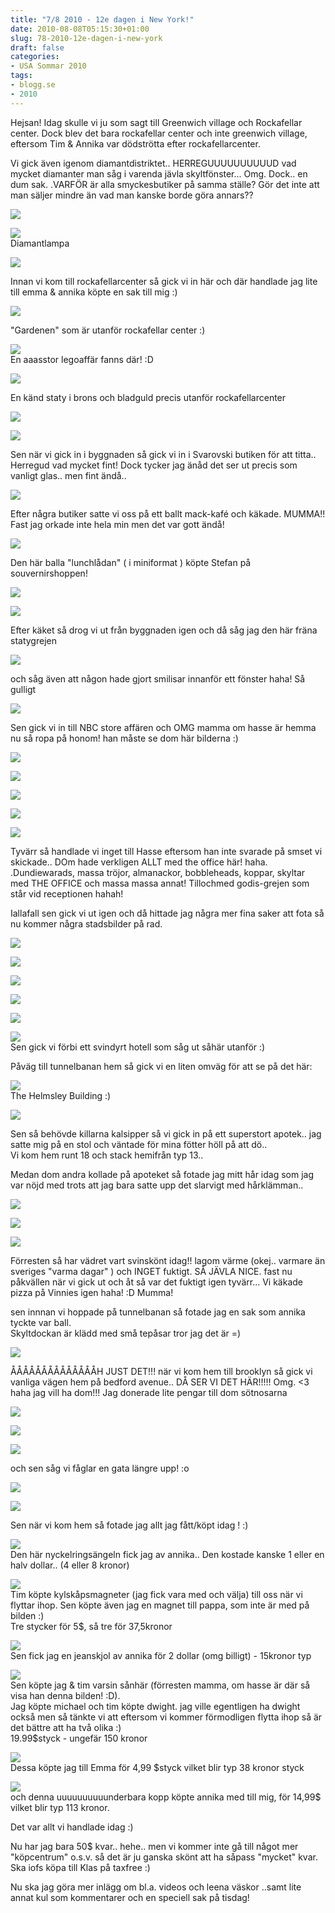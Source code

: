 ```yaml
---
title: "7/8 2010 - 12e dagen i New York!"
date: 2010-08-08T05:15:30+01:00
slug: 78-2010-12e-dagen-i-new-york
draft: false
categories:
- USA Sommar 2010
tags:
- blogg.se
- 2010
---
```

Hejsan! Idag skulle vi ju som sagt till Greenwich village och Rockafellar center. Dock blev det bara rockafellar center och inte greenwich village, eftersom Tim & Annika var dödströtta efter rockafellarcenter.  
  
Vi gick även igenom diamantdistriktet.. HERREGUUUUUUUUUUD vad mycket diamanter man såg i varenda jävla skyltfönster... Omg. Dock.. en dum sak. .VARFÖR är alla smyckesbutiker på samma ställe? Gör det inte att man säljer mindre än vad man kanske borde göra annars??  
  
![](/assets/images/blogg.se/dsc08219_101610628.jpg)  
  
  
![](https://cdn3.cdnme.se/cdn/9-1/701517/images/2010/dsc08220_101610681.jpg)  
Diamantlampa  
  
  
![](/assets/images/blogg.se/dsc08223_101610704.jpg)  
  
Innan vi kom till rockafellarcenter så gick vi in här och där handlade jag lite till emma & annika köpte en sak till mig :)  
  
  
![](/assets/images/blogg.se/dsc08225_101610727.jpg)  
  
"Gardenen" som är utanför rockafellar center :)  
  
  
![](/assets/images/blogg.se/dsc08227_101610741.jpg)  
En aaasstor legoaffär fanns där! :D  
  
  
![](/assets/images/blogg.se/dsc08229_101610761.jpg)  
  
En känd staty i brons och bladguld precis utanför rockafellarcenter  
  
![](/assets/images/blogg.se/dsc08230_101610773.jpg)  
  
  
![](https://cdn1.cdnme.se/cdn/9-1/701517/images/2010/dsc08232_101610781.jpg)  
  
  
Sen när vi gick in i byggnaden så gick vi in i Svarovski butiken för att titta.. Herregud vad mycket fint! Dock tycker jag änåd det ser ut precis som vanligt glas.. men fint ändå..  
  
![](/assets/images/blogg.se/dsc08233_101610800.jpg)  
  
  
Efter några butiker satte vi oss på ett ballt mack-kafé och käkade. MUMMA!! Fast jag orkade inte hela min men det var gott ändå!  
  
![](/assets/images/blogg.se/dsc08234_101610815.jpg)  
  
  
Den här balla "lunchlådan" ( i miniformat ) köpte Stefan på souvernirshoppen!  
  
![](/assets/images/blogg.se/dsc08236_101610832.jpg)  
  
  
![](https://cdn2.cdnme.se/cdn/9-1/701517/images/2010/dsc08238_101610845.jpg)  
  
  
Efter käket så drog vi ut från byggnaden igen och då såg jag den här fräna statygrejen  
  
![](/assets/images/blogg.se/dsc08239_101610854.jpg)  
  
och såg även att någon hade gjort smilisar innanför ett fönster haha! Så gulligt  
  
![](/assets/images/blogg.se/dsc08240_101610881.jpg)  
  
  
Sen gick vi in till NBC store affären och OMG mamma om hasse är hemma nu så ropa på honom! han måste se dom här bilderna :)  
  
![](/assets/images/blogg.se/dsc08241_101610916.jpg)  
  
  
![](https://cdn1.cdnme.se/cdn/9-1/701517/images/2010/dsc08242_101610927.jpg)  
  
  
![](/assets/images/blogg.se/dsc08243_101610938.jpg)  
  
  
![](https://cdn1.cdnme.se/cdn/9-1/701517/images/2010/dsc08245_101610945.jpg)  
  
  
![](/assets/images/blogg.se/dsc08246_101610960.jpg)  
  
Tyvärr så handlade vi inget till Hasse eftersom han inte svarade på smset vi skickade.. DOm hade verkligen ALLT med the office här! haha. .Dundiewarads, massa tröjor, almanackor, bobbleheads, koppar, skyltar med THE OFFICE och massa massa annat! Tillochmed godis-grejen som står vid receptionen hahah!  
  
Iallafall sen gick vi ut igen och då hittade jag några mer fina saker att fota så nu kommer några stadsbilder på rad.  
  
![](/assets/images/blogg.se/dsc08248_101610990.jpg)  
  
  
![](https://cdn3.cdnme.se/cdn/9-1/701517/images/2010/dsc08252_101610991.jpg)  
  
  
![](/assets/images/blogg.se/dsc08253_101611006.jpg)  
  
  
![](https://cdn3.cdnme.se/cdn/9-1/701517/images/2010/dsc08255_101611021.jpg)  
  
  
![](/assets/images/blogg.se/dsc08256_101611038.jpg)  
  
  
![](https://cdn3.cdnme.se/cdn/9-1/701517/images/2010/dsc08261_101611051.jpg)  
Sen gick vi förbi ett svindyrt hotell som såg ut såhär utanför :)  
  
  
Påväg till tunnelbanan hem så gick vi en liten omväg för att se på det här:  
  
![](/assets/images/blogg.se/dsc08266_101611062.jpg)  
The Helmsley Building :)  
  
![](/assets/images/blogg.se/dsc08267_101611070.jpg)  
  
  
Sen så behövde killarna kalsipper så vi gick in på ett superstort apotek.. jag satte mig på en stol och väntade för mina fötter höll på att dö..  
Vi kom hem runt 18 och stack hemifrån typ 13..  
  
Medan dom andra kollade på apoteket så fotade jag mitt hår idag som jag var nöjd med trots att jag bara satte upp det slarvigt med hårklämman..  
  
  
![](/assets/images/blogg.se/dsc08276_101611095.jpg)  
  
  
![](https://cdn2.cdnme.se/cdn/9-1/701517/images/2010/dsc08277_101611100.jpg)  
  
  
![](/assets/images/blogg.se/dsc08280_101611107.jpg)  
  
  
Förresten så har vädret vart svinskönt idag!! lagom värme (okej.. varmare än sveriges "varma dagar" ) och INGET fuktigt. SÅ JÄVLA NICE. fast nu påkvällen när vi gick ut och åt så var det fuktigt igen tyvärr... Vi käkade pizza på Vinnies igen haha! :D Mumma!  
  
  
sen innnan vi hoppade på tunnelbanan så fotade jag en sak som annika tyckte var ball.  
Skyltdockan är klädd med små tepåsar tror jag det är =)  
  
  
![](/assets/images/blogg.se/dsc08291_101611117.jpg)  
  
  
  
ÅÅÅÅÅÅÅÅÅÅÅÅÅÅH JUST DET!!! när vi kom hem till brooklyn så gick vi vanliga vägen hem på bedford avenue.. DÅ SER VI DET HÄR!!!!! Omg. <3 haha jag vill ha dom!!! Jag donerade lite pengar till dom sötnosarna  
  
![](/assets/images/blogg.se/dsc08294_101611127.jpg)  
  
  
![](https://cdn2.cdnme.se/cdn/9-1/701517/images/2010/dsc08295_101611136.jpg)  
  
  
![](/assets/images/blogg.se/dsc08296_101611156.jpg)  
  
  
och sen såg vi fåglar en gata längre upp! :o  
  
  
![](/assets/images/blogg.se/dsc08298_101611163.jpg)  
  
  
![](https://cdn2.cdnme.se/cdn/9-1/701517/images/2010/dsc08300_101611188.jpg)  
  
  
Sen när vi kom hem så fotade jag allt jag fått/köpt idag ! :)  
  
  
![](/assets/images/blogg.se/dsc08304_101611207.jpg)  
Den här nyckelringsängeln fick jag av annika.. Den kostade kanske 1 eller en halv dollar.. (4 eller 8 kronor)  
  
  
![](/assets/images/blogg.se/dsc08306_101611223.jpg)  
Tim köpte kylskåpsmagneter (jag fick vara med och välja) till oss när vi flyttar ihop. Sen köpte även jag en magnet till pappa, som inte är med på bilden :)  
Tre stycker för 5$, så tre för 37,5kronor  
  
  
![](/assets/images/blogg.se/dsc08307_101611232.jpg)  
Sen fick jag en jeanskjol av annika för 2 dollar (omg billigt) - 15kronor typ  
  
  
![](/assets/images/blogg.se/dsc08308_101611254.jpg)  
Sen köpte jag & tim varsin sånhär (förresten mamma, om hasse är där så visa han denna bilden! :D).  
Jag köpte michael och tim köpte dwight. jag ville egentligen ha dwight också men så tänkte vi att eftersom vi kommer förmodligen flytta ihop så är det bättre att ha två olika :)  
19.99$styck - ungefär 150 kronor  
  
  
![](/assets/images/blogg.se/dsc08309_101611268.jpg)  
Dessa köpte jag till Emma för 4,99 $styck vilket blir typ 38 kronor styck  
  
  
![](/assets/images/blogg.se/dsc08310_101611291.jpg)  
och denna uuuuuuuuuunderbara kopp köpte annika med till mig, för 14,99$ vilket blir typ 113 kronor.  
  
  
Det var allt vi handlade idag :)  
  
Nu har jag bara 50$ kvar.. hehe.. men vi kommer inte gå till något mer "köpcentrum" o.s.v. så det är ju ganska skönt att ha såpass "mycket" kvar.  
Ska iofs köpa till Klas på taxfree :)  
  
Nu ska jag göra mer inlägg om bl.a. videos och leena väskor ..samt lite annat kul som kommentarer och en speciell sak på tisdag!